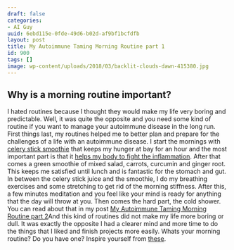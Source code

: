 ```yaml
---
draft: false
categories:
- AI Guy
uuid: 6ebd115e-0fde-49d6-b02d-af9bf1bcfdfb
layout: post
title: My Autoimmune Taming Morning Routine part 1
id: 900
tags: []
image: wp-content/uploads/2018/03/backlit-clouds-dawn-415380.jpg
---
```


## Why is a morning routine important?
I hated routines because I thought they would make my life very boring and predictable. Well, it was quite the opposite and you need some kind of routine if you want to manage your autoimmune disease in the long run. First things last, my routines helped me to better plan and prepare for the challenges of a life with an autoimmune disease. I start the mornings with [celery stick smoothie](https://www.youtube.com/watch?v=GaMODOojW7k) that keeps my hunger at bay for an hour and the most important part is that it [helps my body to fight the inflammation](https://www.ncbi.nlm.nih.gov/pubmed/16520011). After that comes a green smoothie of mixed salad, carrots, curcumin and ginger root. This keeps me satisfied until lunch and is fantastic for the stomach and gut. In between the celery stick juice and the smoothie, I do my breathing exercises and some stretching to get rid of the morning stiffness. After this, a few minutes meditation and you feel like your mind is ready for anything that the day will throw at you. Then comes the hard part, the cold shower. You can read about that in my post&nbsp;[My Autoimmune Taming Morning Routine part 2](https://factastichealth.com/my-autoimmune-taming-morning-routine-part-2)And this kind of routines did not make my life more boring or dull. It was exactly the opposite I had a clearer mind and more time to do the things that I liked and finish projects more easily. Whats your morning routine? Do you have one? Inspire yourself from [these](https://www.inc.com/tim-ferriss/tim-ferriss-how-worlds-most-successful-people-start-their-days.html).